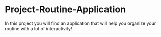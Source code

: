 # Project-Routine-Application
In this project you will find an application that will help you organize your routine with a lot of interactivity!
